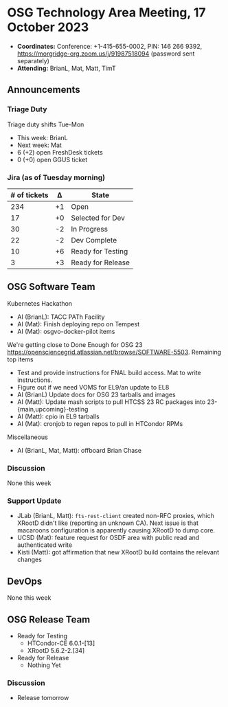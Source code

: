 # OSG Technology Area Meeting, 17 October 2023

-   **Coordinates:** Conference: +1-415-655-0002, PIN: 146 266 9392,
    <https://morgridge-org.zoom.us/j/91987518094> (password sent separately)
-   **Attending:**  BrianL, Mat, Matt, TimT

## Announcements

### Triage Duty

Triage duty shifts Tue-Mon

-   This week: BrianL
-   Next week: Mat
-   6 (+2) open FreshDesk tickets
-   0 (+0) open GGUS ticket

### Jira (as of Tuesday morning)

| # of tickets | &Delta; | State             |
|--------------|---------|-------------------|
| 234          | +1      | Open              |
| 17           | +0      | Selected for Dev  |
| 30           | -2      | In Progress       |
| 22           | -2      | Dev Complete      |
| 10           | +6      | Ready for Testing |
| 3            | +3      | Ready for Release |

## OSG Software Team

Kubernetes Hackathon
-   AI (BrianL): TACC PATh Facility
-   AI (Mat): Finish deploying repo on Tempest
-   AI (Mat): osgvo-docker-pilot items

We're getting close to Done Enough for OSG 23 <https://opensciencegrid.atlassian.net/browse/SOFTWARE-5503>.
Remaining top items
-   Test and provide instructions for FNAL build access. Mat to write instructions.
-   Figure out if we need VOMS for EL9/an update to EL8
-   AI (BrianL) Update docs for OSG 23 tarballs and images
-   AI (Matt): Update mash scripts to pull HTCSS 23 RC packages into 23-{main,upcoming}-testing
-   AI (Matt): cpio in EL9 tarballs
-   AI (Mat): cronjob to regen repos to pull in HTCondor RPMs

Miscellaneous
-   AI (BrianL, Mat, Matt): offboard Brian Chase

### Discussion

None this week

### Support Update

-   JLab (BrianL, Matt): `fts-rest-client` created non-RFC proxies, which XRootD didn't like (reporting an unknown CA).
    Next issue is that macaroons configuration is apparently causing XRootD to dump core.
-   UCSD (Mat): feature request for OSDF area with public read and authenticated write
-   Kisti (Matt): got affirmation that new XRootD build contains the relevant changes

## DevOps

None this week

## OSG Release Team

-   Ready for Testing
    -   HTCondor-CE 6.0.1-[13]
    -   XRootD 5.6.2-2.[34]
-   Ready for Release
    -   Nothing Yet
 
### Discussion

-   Release tomorrow

